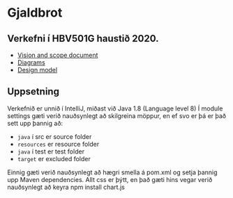 # Gjaldbrot

## Verkefni í HBV501G haustið 2020. 

* [Vision and scope document](https://docs.google.com/document/d/1SPciHU7PrthIu3bjCkKyoJL0lckIJeYLTgpZkry2Dq0/edit?usp=sharing)
* [Diagrams](https://docs.google.com/document/d/1y62fWcXAyhkzfn5Nk-Q6GWJGdQrPYfbupZOexguMAsA/edit?usp=sharing)
* [Design model](https://docs.google.com/document/d/10brI3vEOo3SyK98vrRcgn67p1Rl8DW_IFm6BAlOluXE/edit?usp=sharing)

## Uppsetning
Verkefnið er unnið í IntelliJ, miðast við Java 1.8 (Language level 8)
Í module settings gæti verið nauðsynlegt að skilgreina möppur, en ef svo er þá er það sett upp þannig að:
* `java` í src er source folder
* `resources` er resource folder
* `java` í test er test folder
* `target` er excluded folder

Einnig gæti verið nauðsynlegt að hægri smella á pom.xml og setja þannig upp Maven dependencies.
Allt css er þýtt, en það gæti hins vegar verið nauðsynlegt að keyra npm install chart.js

